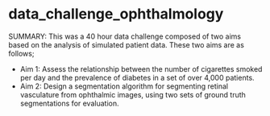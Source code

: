 # data_challenge_ophthalmology
SUMMARY: This was a 40 hour data challenge composed of two aims based on the analysis of simulated patient data. These two aims are as follows; 
* Aim 1: Assess the relationship between the number of cigarettes smoked per day and the prevalence of diabetes in a set of over 4,000 patients.
* Aim 2: Design a segmentation algorithm for segmenting retinal vasculature from ophthalmic images, using two sets of ground truth segmentations for evaluation.


